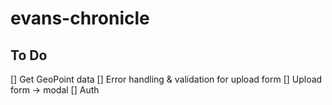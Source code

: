 # evans-chronicle

## To Do

[] Get GeoPoint data
[] Error handling & validation for upload form
[] Upload form -> modal
[] Auth
